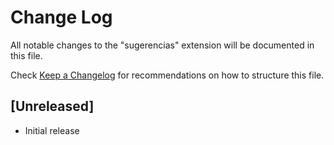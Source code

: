 # Change Log

All notable changes to the "sugerencias" extension will be documented in this file.

Check [Keep a Changelog](http://keepachangelog.com/) for recommendations on how to structure this file.

## [Unreleased]

- Initial release